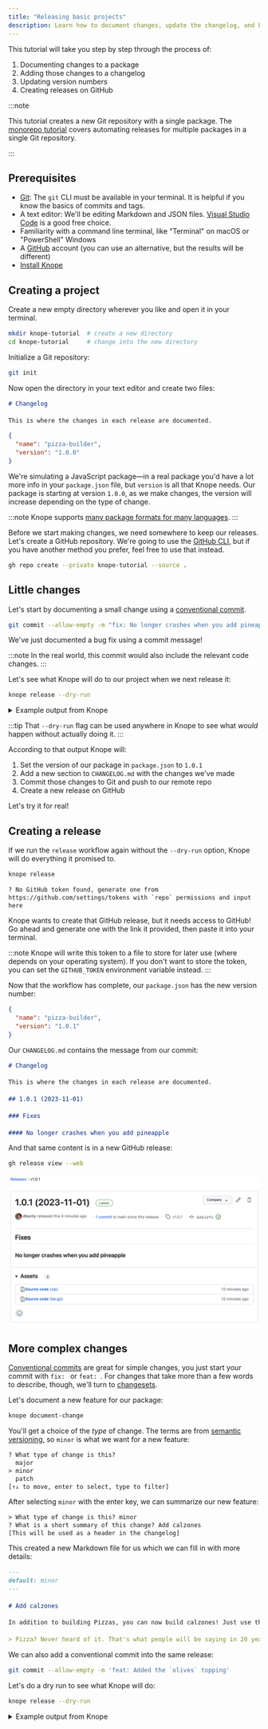 ```yaml
---
title: "Releasing basic projects"
description: Learn how to document changes, update the changelog, and bump package versions
---
```


This tutorial will take you step by step through the process of:

1. Documenting changes to a package
2. Adding those changes to a changelog
3. Updating version numbers
4. Creating releases on GitHub

:::note

This tutorial creates a new Git repository with a single package.
The [monorepo tutorial](/tutorials/releasing-multiple-packages) covers automating releases for multiple packages in a single Git repository.

:::

## Prerequisites

- [Git](https://git-scm.com/): The `git` CLI must be available in your terminal.
  It is helpful if you know the basics of commits and tags.
- A text editor: We'll be editing Markdown and JSON files. [Visual Studio Code](https://code.visualstudio.com/) is a good free choice.
- Familiarity with a command line terminal, like "Terminal" on macOS or "PowerShell" Windows
- A [GitHub](https://github.com) account (you can use an alternative, but the results will be different)
- [Install Knope](/installation)

## Creating a project

Create a new empty directory wherever you like and open it in your terminal.

```sh
mkdir knope-tutorial  # create a new directory
cd knope-tutorial     # change into the new directory
```

Initialize a Git repository:

```sh
git init
```

Now open the directory in your text editor and create two files:

```md title="CHANGELOG.md"
# Changelog

This is where the changes in each release are documented.
```

```json title="package.json"
{
  "name": "pizza-builder",
  "version": "1.0.0"
}
```

We're simulating a JavaScript package—in a real package you'd have a lot more info in your `package.json` file,
but `version` is all that Knope needs.
Our package is starting at version `1.0.0`,
as we make changes, the version will increase depending on the type of change.

:::note
Knope supports [many package formats for many languages](../reference/config/versioned_files).
:::

Before we start making changes, we need somewhere to keep our releases.
Let's create a GitHub repository.
We're going to use the [GitHub CLI](https://cli.github.com/),
but if you have another method you prefer, feel free to use that instead.

```sh
gh repo create --private knope-tutorial --source .
```

## Little changes

Let's start by documenting a small change using a [conventional commit].

```sh
git commit --allow-empty -m "fix: No longer crashes when you add pineapple"
```

We've just documented a bug fix using a commit message!

:::note
In the real world, this commit would also include the relevant code changes.
:::

Let's see what Knope will do to our project when we next release it:

```sh
knope release --dry-run
```

<details>
    <summary>Example output from Knope</summary>

```text
Would add the following to package.json: 1.0.1
Would add the following to CHANGELOG.md:
## 1.0.1 (2023-11-01)

### Fixes

#### No longer crashes when you add pineapple

Would add files to git:
package.json
CHANGELOG.md
Would run git commit -m "chore: prepare release 1.0.1" && git push
Would create a release on GitHub with name 1.0.1 (2023-11-01) and tag v1.0.1 and body:

## Fixes

### No longer crashes when you add pineapple

```

</details>

:::tip
That `--dry-run` flag can be used anywhere in Knope to see what _would_ happen without actually doing it.
:::

According to that output Knope will:

1. Set the version of our package in `package.json` to `1.0.1`
2. Add a new section to `CHANGELOG.md` with the changes we've made
3. Commit those changes to Git and push to our remote repo
4. Create a new release on GitHub

Let's try it for real!

## Creating a release

If we run the `release` workflow again without the `--dry-run` option, Knope will do everything it promised to.

```sh
knope release
```

```
? No GitHub token found, generate one from https://github.com/settings/tokens with `repo` permissions and input here
```

Knope wants to create that GitHub release, but it needs access to GitHub!
Go ahead and generate one with the link it provided, then paste it into your terminal.

:::note
Knope will write this token to a file to store for later use (where depends on your operating system).
If you don't want to store the token, you can set the `GITHUB_TOKEN` environment variable instead.
:::

Now that the workflow has complete, our `package.json` has the new version number:

```json title="package.json" {3}
{
  "name": "pizza-builder",
  "version": "1.0.1"
}
```

Our `CHANGELOG.md` contains the message from our commit:

```md title="CHANGELOG.md" {4-8}
# Changelog

This is where the changes in each release are documented.

## 1.0.1 (2023-11-01)

### Fixes

#### No longer crashes when you add pineapple
```

And that same content is in a new GitHub release:

```sh
gh release view --web
```

![GitHub release](./release_1.0.1.png)

## More complex changes

[Conventional commits] are great for simple changes, you just start your commit with `fix: ` or `feat: `.
For changes that take more than a few words to describe, though, we'll turn to [changesets].

Let's document a new feature for our package:

```sh
knope document-change
```

You'll get a choice of the _type_ of change.
The terms are from [semantic versioning], so `minor` is what we want for a new feature:

```
? What type of change is this?
  major
> minor
  patch
[↑↓ to move, enter to select, type to filter]
```

After selecting `minor` with the enter key, we can summarize our new feature:

```
> What type of change is this? minor
? What is a short summary of this change? Add calzones
[This will be used as a header in the changelog]
```

This created a new Markdown file for us which we can fill in with more details:

```md title=".changeset/add_calzones.md" ins={6-9}
---
default: minor
---

# Add calzones

In addition to building Pizzas, you can now build calzones! Just use the new `--calzone` option!

> Pizza? Never heard of it. That's what people will be saying in 20 years, because pizza is old news. Pizza is your grandfather's calzone.
```

We can also add a conventional commit into the same release:

```sh
git commit --allow-empty -m 'feat: Added the `olives` topping'
```

Let's do a dry run to see what Knope will do:

```sh
knope release --dry-run
```

<details>
    <summary>Example output from Knope</summary>
```text {16-18,36-38}
Would delete: .changeset/add_calzones.md
Would add the following to package.json: 1.1.0
Would add the following to CHANGELOG.md:
## 1.1.0 (2023-11-02)

### Features

#### Added the `olives` topping

#### Add calzones

In addition to building Pizzas, you can now build calzones! Just use the new `--calzone` option!

> Pizza? Never heard of it. That's what people will be saying in 20 years, because pizza is old news. Pizza is your grandfather's calzone.

### Fixes

#### No longer crashes when you add pineapple

Would add files to git:
package.json
CHANGELOG.md
.changeset/add_calzones.md
Would run git commit -m "chore: prepare release 1.1.0" && git push
Would create a release on GitHub with name 1.1.0 (2023-11-02) and tag v1.1.0 and body:

## Features

### Added the `olives` topping

### Add calzones

In addition to building Pizzas, you can now build calzones! Just use the new `--calzone` option!

> Pizza? Never heard of it. That's what people will be saying in 20 years, because pizza is old news. Pizza is your grandfather's calzone.

## Fixes

### No longer crashes when you add pineapple

````
</details>

Uh oh, our fix from the _last_ version is being included again!
That's because Knope uses Git tags to figure out which conventional commits to include in a release.
The release was created on GitHub, but we don't have that tag locally! Let's fix that, then try again:

```sh
git pull --tags
knope release --dry-run
````

<details>
    <summary>Example output from Knope</summary>
```text
Would delete: .changeset/add_calzones.md
Would add the following to package.json: 1.1.0
Would add the following to CHANGELOG.md:
## 1.1.0 (2023-11-02)

### Features

#### Added the `olives` topping

#### Add calzones

In addition to building Pizzas, you can now build calzones! Just use the new `--calzone` option!

> Pizza? Never heard of it. That's what people will be saying in 20 years, because pizza is old news. Pizza is your grandfather's calzone.

Would add files to git:
package.json
CHANGELOG.md
.changeset/add_calzones.md
Would run git commit -m "chore: prepare release 1.1.0" && git push
Would create a release on GitHub with name 1.1.0 (2023-11-02) and tag v1.1.0 and body:

## Features

### Added the `olives` topping

### Add calzones

In addition to building Pizzas, you can now build calzones! Just use the new `--calzone` option!

> Pizza? Never heard of it. That's what people will be saying in 20 years, because pizza is old news. Pizza is your grandfather's calzone.

    ```

</details>

Much better!
Now that Knope knows _when_ `1.0.1` was, it can properly ignore the changes from that release.
Let's go ahead and create this release for real:

```sh
knope release
gh release view --web
```

![GitHub release](./release_1.1.0.png)

Now we can see one of the big advantages to changesets,
we can have as much Markdown content as we need to describe a change.
You can imagine sample code snippets, screenshots, even collapsible sections!

## Finishing up

You've done it!
You documented both simple changes (with conventional commits)
and complex changes (with changesets).
Then, you released them by updating the changelog, bumping the version,
and creating a GitHub release, all with a single command!

You already have the basic skills necessary to start speeding up your release processes,
but you can take it a step further by [releasing in GitHub Actions](../recipes/github-actions-pr).

:::tip
Don't forget to clean up your GitHub repository when you're done:

```sh
gh repo delete knope-tutorial
```

:::

[conventional commit]: /reference/concepts/conventional-commits
[conventional commits]: /reference/concepts/conventional-commits
[changesets]: /reference/concepts/changesets
[semantic versioning]: /reference/concepts/semantic-versioning
